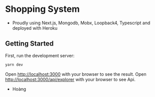 # Shopping System
* Proudly using Next.js, Mongodb, Mobx, Loopback4, Typescript and deployed with Heroku

## Getting Started

First, run the development server:

```bash
yarn dev
```

Open [http://localhost:3000](http://localhost:3000) with your browser to see the result.
Open [http://localhost:3000/api/explorer](http://localhost:3000/api/explorer) with your browser to see Api.

* Hoàng
